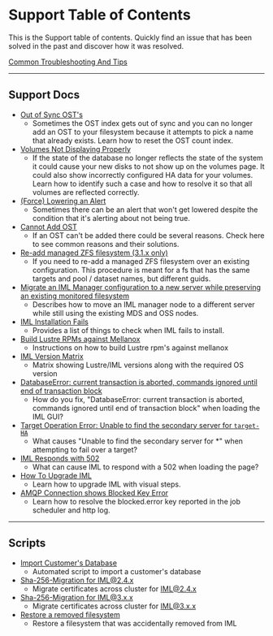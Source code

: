 # Support Table of Contents

This is the Support table of contents. Quickly find an issue that has been solved in the past and discover how it was resolved.

[Common Troubleshooting And Tips](common-troubleshooting-tips.md)

---

## Support Docs

- [Out of Sync OST's](out-of-sync-osts.md)
  - Sometimes the OST index gets out of sync and you can no longer add an OST to your filesystem because it attempts to pick a name that already exists. Learn how to reset the OST count index.
- [Volumes Not Displaying Properly](volumes-not-displaying-properly.md)
  - If the state of the database no longer reflects the state of the system it could cause your new disks to not show up on the
    volumes page. It could also show incorrectly configured HA data for your volumes. Learn how to identify such a case and how to
    resolve it so that all volumes are reflected correctly.
- [(Force) Lowering an Alert](lower-alert.md)
  - Sometimes there can be an alert that won't get lowered despite the condition that it's alerting about not being true.
- [Cannot Add OST](cannot-add-osts.md)
  - If an OST can't be added there could be several reasons. Check here to see common reasons and their solutions.
- [Re-add managed ZFS filesystem (3.1.x only)](re-add-managed-zfs-fs.md)
  - If you need to re-add a managed ZFS filesystem over an existing configuration. This procedure is meant for a fs that has the same targets and pool / dataset names, but different guids.
- [Migrate an IML Manager configuration to a new server while preserving an existing monitored filesystem](migrate-iml-node-to-existing-monitored-fs.md)
  - Describes how to move an IML manager node to a different server while still using the existing MDS and OSS nodes.
- [IML Installation Fails](cannot-install-iml.md)
  - Provides a list of things to check when IML fails to install.
- [Build Lustre RPMs against Mellanox](build-lustre-rpms-against-mellanox.md)
  - Instructions on how to build Lustre rpm's against mellanox
- [IML Version Matrix](version-matrix.md)
  - Matrix showing Lustre/IML versions along with the required OS version
- [DatabaseError: current transaction is aborted, commands ignored until end of transaction block](database-error-transaction-aborted.md)
  - How do you fix, "DatabaseError: current transaction is aborted, commands ignored until end of transaction block" when loading the IML GUI?
- [Target Operation Error: Unable to find the secondary server for `target-HA`](target-operation-error.md)
  - What causes "Unable to find the secondary server for \*" when attempting to fail over a target?
- [IML Responds with 502](iml-responds-with-502.md)
  - What can cause IML to respond with a 502 when loading the page?
- [How To Upgrade IML](how-to-upgrade-iml.md)
  - Learn how to upgrade IML with visual steps.
- [AMQP Connection shows Blocked Key Error](amqp-connection-blocked-key-error.md)
  - Learn how to resolve the blocked.error key reported in the job scheduler and http log.

---

## Scripts

- [Import Customer's Database](scripts/import-customer-database.md)
  - Automated script to import a customer's database
- [Sha-256-Migration for IML@2.4.x](scripts/sha-256-migration/sha-256-migration-2.4.x.md)
  - Migrate certificates across cluster for IML@2.4.x
- [Sha-256-Migration for IML@3.x.x](scripts/sha-256-migration/sha-256-migration-3.x.x.md)
  - Migrate certificates across cluster for IML@3.x.x
- [Restore a removed filesystem](scripts/restore-filesystem/restore-filesystem.md)
  - Restore a filesystem that was accidentally removed from IML
